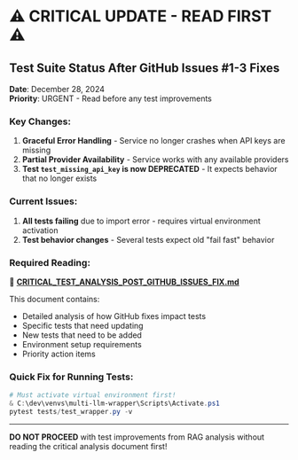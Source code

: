 # ⚠️ CRITICAL UPDATE - READ FIRST ⚠️

## Test Suite Status After GitHub Issues #1-3 Fixes

**Date**: December 28, 2024  
**Priority**: URGENT - Read before any test improvements

### Key Changes:
1. **Graceful Error Handling** - Service no longer crashes when API keys are missing
2. **Partial Provider Availability** - Service works with any available providers
3. **Test `test_missing_api_key` is now DEPRECATED** - It expects behavior that no longer exists

### Current Issues:
1. **All tests failing** due to import error - requires virtual environment activation
2. **Test behavior changes** - Several tests expect old "fail fast" behavior

### Required Reading:
📄 **[CRITICAL_TEST_ANALYSIS_POST_GITHUB_ISSUES_FIX.md](./CRITICAL_TEST_ANALYSIS_POST_GITHUB_ISSUES_FIX.md)**

This document contains:
- Detailed analysis of how GitHub fixes impact tests
- Specific tests that need updating
- New tests that need to be added
- Environment setup requirements
- Priority action items

### Quick Fix for Running Tests:
```powershell
# Must activate virtual environment first!
& C:\dev\venvs\multi-llm-wrapper\Scripts\Activate.ps1
pytest tests/test_wrapper.py -v
```

---
**DO NOT PROCEED** with test improvements from RAG analysis without reading the critical analysis document first!
